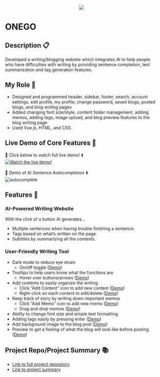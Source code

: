 <p align="center"><img src="https://user-images.githubusercontent.com/81090746/147493035-1f8652ad-0524-4785-a75e-d37da95846c7.png"></p>


# ONEGO

## Description 📋
Developed a writing/blogging website which integrates AI to help people who have difficulties with writing by providing sentence completion, text summarization and tag generation features.

## My Role 🙋
- Designed and programmed header, sidebar, footer, search, account settings, edit profile, my profile,
change password, saved blogs, posted blogs, and blog writing pages
- Added changing font size/style, content folder management, adding memos, adding tags, image upload,
and blog preview features to the blog writing page
- Used Vue.js, HTML, and CSS.

## Live Demo of Core Features 🎥
🔗 Click below to watch full live demo! ⬇️<br>
[![Watch the live demo!](https://user-images.githubusercontent.com/81090746/147498094-8204d368-bb51-488c-995d-ba23a9b9fafd.png)](https://youtu.be/oDfjhOdMj88)
<br><br>
🔗 Demo of AI Sentence Autocompletion ⬇️ <br>
![autocomplete](https://user-images.githubusercontent.com/81090746/147497250-dfbdfee6-8468-4da3-96fa-41439fe7b820.gif)



## Features 🌅 
### AI-Powered Writing Website

With the click of a button AI generates...

- Multiple sentences when having trouble finishing a sentence.
- Tags based on what’s written on the page.
- Subtitles by summarizing all the contents.

### User-Friendly Writing Tool

- Dark mode to reduce eye strain 
    - On/off toggle ([Demo](https://youtu.be/oDfjhOdMj88?t=166))
- Tooltips to help users know what the functions are 
    - Hover over buttons/arrows ([Demo](https://youtu.be/oDfjhOdMj88?t=48))
- Add contents to easily organize the writing 
    - Click “Add Content” icon to add new content ([Demo](https://youtu.be/oDfjhOdMj88?t=20))
    - Right-click on each content to edit/delete ([Demo](https://youtu.be/oDfjhOdMj88?t=33))
- Keep track of story by writing down important memos
    - Click “Add Memo” icon to add new memo ([Demo](https://youtu.be/oDfjhOdMj88?t=100))
    - Drag and drop memos ([Demo](https://youtu.be/oDfjhOdMj88?t=114))
- Ability to change font size and simple text formatting
- Adding tags easily by pressing enter ([Demo](https://youtu.be/oDfjhOdMj88?t=131)) 
- Add background image to the blog post ([Demo](https://youtu.be/oDfjhOdMj88?t=151))
- Preview to get a feeling of what the blog will look like before posting ([Demo](https://youtu.be/oDfjhOdMj88?t=157))

## Project Repo/Project Summary 📚
- [Link to full project repository](https://github.com/GeulReadyEditor/onego) <br>
- [Link to project summary](https://verdant-colt-ad5.notion.site/Encore-Playdata-AI-Writing-Web-Development-dda95b301f224c15be4bc4afc91c7417)


